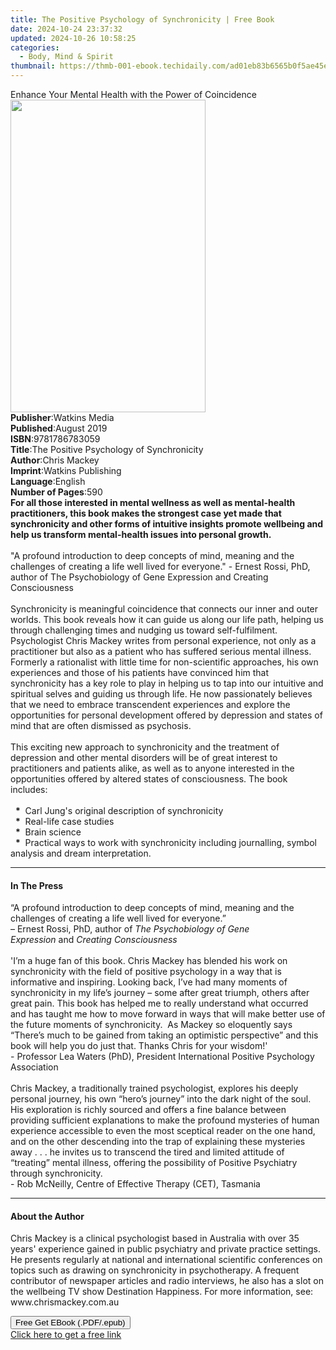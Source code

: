 ```yaml
---
title: The Positive Psychology of Synchronicity | Free Book
date: 2024-10-24 23:37:32
updated: 2024-10-26 10:58:25
categories:
  - Body, Mind & Spirit
thumbnail: https://thmb-001-ebook.techidaily.com/ad01eb83b6565b0f5ae45e35e8bde5cb694391d2e1f72b600f9823dd10bcfa3a.jpg
---
```

<main id="book-container">
  <div class="flex flex-col">
    <div class="book-brief flex-1 py-6 px-4 sm:p-6 md:py-10 md:px-8">
      <!-- brief-->
      <div class="book-brief-main">
        Enhance Your Mental Health with the Power of Coincidence
      </div>
    </div>
    <div
      class="book-meta-info flex-1 grid gap-4 col-start-1 col-end-3 row-start-1 sm:mb-6 sm:grid-cols-4 lg:gap-6 lg:col-start-2 lg:row-end-6 lg:row-span-6 lg:mb-0"
    >
      <div
        class="book-meta-info-left place-content-center mt-4 p-4 text-sm leading-6 col-start-2 col-span-2 dark:text-slate-400"
      >
        <img
          class="w-full h-500 object-cover rounded-lg sm:h-255 sm:col-span-2 lg:col-span-full"
          src="https://img-001-ebook.techidaily.com/396e607ba8e1fdf6b48b7a5744921a1ebd2de1c3ff4f79dfb12532b90fe8bd85.jpg"
          alt=""
          width="312"
          height="500"
        />
      </div>
      <div
        class="book-meta-info-right mt-2 col-start-1 row-start-2 col-span-3 self-center"
      >
        <!-- meta data  -->
        <div class="flex flex-col px-4 md:px-8">
          <div class="flex-1">
            <strong>Publisher</strong>:<span class="px-2">Watkins Media</span>
          </div>
          <div class="flex-1">
            <strong>Published</strong>:<span class="px-2">August 2019</span>
          </div>
          <div class="flex-1">
            <strong>ISBN</strong>:<span class="px-2">9781786783059</span>
          </div>
          <div class="flex-1">
            <strong>Title</strong>:<span class="px-2"
              >The Positive Psychology of Synchronicity</span
            >
          </div>
          <div class="flex-1">
            <strong>Author</strong>:<span class="px-2">Chris Mackey</span>
          </div>
          <div class="flex-1">
            <strong>Imprint</strong>:<span class="px-2"
              >Watkins Publishing</span
            >
          </div>
          <div class="flex-1">
            <strong>Language</strong>:<span class="px-2">English</span>
          </div>
          <div class="flex-1">
            <strong>Number of Pages</strong>:<span class="px-2">590</span>
          </div>
        </div>
      </div>
    </div>
    <div class="book-description flex-1 py-6 px-4 sm:p-6 md:py-10 md:px-8">
      <div class="book-description-main">
        <div accordion-content="" id="description">
          <b
            >For all those interested in mental wellness as well as
            mental-health practitioners, this book makes the strongest case yet
            made that synchronicity and other forms of intuitive insights
            promote wellbeing and help us transform mental-health issues into
            personal growth.</b
          ><br /><br />"A profound introduction to deep concepts of mind,
          meaning and the challenges of creating a life well lived for
          everyone." - Ernest Rossi, PhD, author of The Psychobiology of Gene
          Expression and Creating Consciousness<br /><br />Synchronicity is
          meaningful coincidence that connects our inner and outer worlds. This
          book reveals how it can guide us along our life path, helping us
          through challenging times and nudging us toward self-fulfilment.
          Psychologist Chris Mackey writes from personal experience, not only as
          a practitioner but also as a patient who has suffered serious mental
          illness. Formerly a rationalist with little time for non-scientific
          approaches, his own experiences and those of his patients have
          convinced him that synchronicity has a key role to play in helping us
          to tap into our intuitive and spiritual selves and guiding us through
          life. He now passionately believes that we need to embrace
          transcendent experiences and explore the opportunities for personal
          development offered by depression and states of mind that are often
          dismissed as psychosis. <br /><br />This exciting new approach to
          synchronicity and the treatment of depression and other mental
          disorders will be of great interest to practitioners and patients
          alike, as well as to anyone interested in the opportunities offered by
          altered states of consciousness. The book includes:
          <br /><br />&nbsp;&nbsp;<b>*</b>&nbsp;&nbsp;Carl Jung's original
          description of synchronicity<br />&nbsp;&nbsp;<b>*</b>&nbsp;&nbsp;Real-life
          case studies<br />&nbsp;&nbsp;<b>*</b>&nbsp;&nbsp;Brain science<br />&nbsp;&nbsp;<b>*</b>&nbsp;&nbsp;Practical
          ways to work with synchronicity including journalling, symbol analysis
          and dream interpretation.
        </div>
        <div class="accordion-fader"></div>
      </div>
    </div>
    <div class="book-excerpts flex-1 py-6 px-4 sm:p-6 md:py-10 md:px-8">
      <!-- excerpts-->
      <div class="book-excerpts-main">
        <hr />
        <h4 class="placeholder placeholder-heading">
          <span>In The Press</span>
        </h4>
        <p>
          “A profound introduction to deep concepts of mind, meaning and the
          challenges of creating a life well lived for everyone.” <br />– Ernest
          Rossi, PhD, author of&nbsp;<i>The Psychobiology of Gene Expression</i
          >&nbsp;and&nbsp;<i>Creating Consciousness<br /></i><br />'I’m a huge
          fan of this book. Chris Mackey has blended his work on synchronicity
          with the field of positive psychology in a way that is informative and
          inspiring. Looking back, I’ve had many moments of synchronicity in my
          life’s journey – some after great triumph, others after great pain.
          This book has helped me to really understand what occurred and has
          taught me how to move forward in ways that will make better use of the
          future moments of synchronicity.&nbsp; As Mackey so eloquently says
          “There’s much to be gained from taking an optimistic perspective” and
          this book will help you do just that. Thanks Chris for your
          wisdom!'<br />-&nbsp;Professor Lea Waters (PhD),&nbsp;President
          International Positive Psychology Association&nbsp;<br /><br />Chris
          Mackey, a traditionally trained psychologist, explores his deeply
          personal journey, his own “hero’s journey” into the dark night of the
          soul. His exploration is richly sourced and offers a fine balance
          between providing sufficient explanations to make the profound
          mysteries of human experience accessible to even the most sceptical
          reader on the one hand, and on the other descending into the trap of
          explaining these mysteries away . . . he invites us to transcend the
          tired and limited attitude of “treating” mental illness, offering the
          possibility of Positive Psychiatry through synchronicity.<br />-&nbsp;Rob
          McNeilly, Centre of Effective Therapy (CET), Tasmania
        </p>
      </div>
    </div>
    <div class="book-about-author flex-1 py-6 px-4 sm:p-6 md:py-10 md:px-8">
      <!-- about author-->
      <div class="book-main-author-main">
        <hr />
        <h4 class="placeholder placeholder-heading">
          <span>About the Author</span>
        </h4>
        <p>
          Chris Mackey is a clinical psychologist based in Australia with over
          35 years' experience gained in public psychiatry and private practice
          settings. He presents regularly at national and international
          scientific conferences on topics such as drawing on synchronicity in
          psychotherapy. A frequent contributor of newspaper articles and radio
          interviews, he also has a slot on the wellbeing TV show Destination
          Happiness. For more information, see: www.chrismackey.com.au
        </p>
      </div>
    </div>
    <div class="book-free-get flex-1 py-6 px-4 sm:p-6 md:py-10 md:px-8">
      <button
        id="btn-free-get"
        class="bg-blue-500 hover:bg-blue-700 text-white font-bold py-2 px-4 rounded"
      >
        Free Get EBook (.PDF/.epub)
      </button>
      <div id="countdown-display" class="px-2 text-lg mt-2"></div>
      <a
        id="free-link"
        class="hidden bg-blue-500 hover:bg-blue-700 text-white font-bold py-2 px-4 rounded"
        href="https://www.ebooks.com/en-us/book/209597936/the-positive-psychology-of-synchronicity/chris-mackey/"
        target="_blank"
        >Click here to get a free link</a
      >
    </div>
    <script>
      let countdownTime = 0;
      let countdownInterval = null;
      document
        .getElementById('btn-free-get')
        .addEventListener('click', startCountdown);
      function startCountdown() {
        countdownTime = new Date().getTime() + 60000 * 3;
        countdownInterval = setInterval(updateCountdown, 1000);
        document.getElementById('btn-free-get').disabled = true;
        document
          .getElementById('btn-free-get')
          .classList.add('bg-gray-500', 'cursor-not-allowed');
      }
      function updateCountdown() {
        let currentTime = new Date().getTime();
        let timeLeft = countdownTime - currentTime;
        let secondsLeft = Math.floor(timeLeft / 1000);
        document.getElementById('countdown-display').innerHTML =
          `Remaining time: ${secondsLeft} seconds.`;
        if (secondsLeft <= 0) {
          clearInterval(countdownInterval);
          document.getElementById('btn-free-get').classList.add('hidden');
          document.getElementById('free-link').classList.remove('hidden');
          document.getElementById('countdown-display').innerHTML = '';
        }
      }
    </script>
  </div>
</main>

